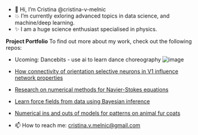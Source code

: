 - 👋 Hi, I’m Cristina @cristina-v-melnic
- :boom: I’m currently exloring advanced topics in data science, and machine/deep learning.
- :sparkles: I am a huge science enthusiast specialised in physics.

**Project Portfolio**
To find out more about my work, check out the following repos:

- Ucoming: Dancebits - use ai to learn dance choreography
  ![image](https://github.com/user-attachments/assets/6dfaa207-efa0-481c-96b9-15fbff63b8f7)

- [How connectivity of orientation selective neurons in V1 influence network properties](https://github.com/cristina-v-melnic/neural-orientation-tuning)
- [Research on numerical methods for Navier-Stokes equations](https://github.com/cristina-v-melnic/stokes-dg-figures)
- [Learn force fields from data using Bayesian inference](https://github.com/cristina-v-melnic/force-inference)
- [Numerical ins and outs of models for patterns on animal fur coats](https://github.com/cristina-v-melnic/pattern-formation)

- 📫 How to reach me: cristina.v.melnic@gmail.com

<!---
cristina-v-melnic/cristina-v-melnic is a ✨ special ✨ repository because its `README.md` (this file) appears on your GitHub profile.
You can click the Preview link to take a look at your changes.
--->
